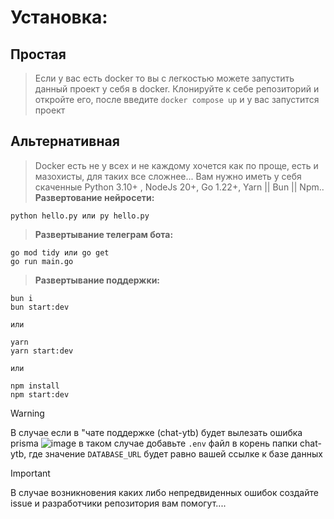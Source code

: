 # Установка:

## Простая 
> Если у вас есть docker то вы с легкостью можете запустить данный проект у себя в docker. Клонируйте к себе репозиторий и откройте его, после введите `docker compose up` и у вас запустится проект

## Альтернативная 
> Docker есть не у всех и не каждому хочется как по проще, есть и мазохисты, для таких все сложнее... Вам нужно иметь у себя скаченные Python 3.10+ , NodeJs 20+, Go 1.22+, Yarn || Bun || Npm..
> **Развертование нейросети:**
```
python hello.py или py hello.py
```
> **Развертывание телеграм бота:**
```
go mod tidy или go get 
go run main.go
```

> **Развертывание поддержки:**
```
bun i
bun start:dev

или 

yarn
yarn start:dev

или 

npm install
npm start:dev

```

> [!WARNING]
> В случае если в "чате поддержке (chat-ytb) будет вылезать ошибка prisma
> ![image](https://github.com/root9464/Command_Hackaton-/assets/104570588/b1bff56d-590e-4bea-8dde-11e6441fb744)
> в таком случае добавьте `.env` файл в корень папки chat-ytb, где значение `DATABASE_URL` будет равно вашей ссылке к базе данных


> [!IMPORTANT]
> В случае возникновения каких либо непредвиденных ошибок создайте issue и разработчики репозитория вам помогут....

